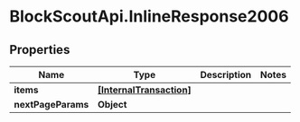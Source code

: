# BlockScoutApi.InlineResponse2006

## Properties
Name | Type | Description | Notes
------------ | ------------- | ------------- | -------------
**items** | [**[InternalTransaction]**](InternalTransaction.md) |  | 
**nextPageParams** | **Object** |  | 
